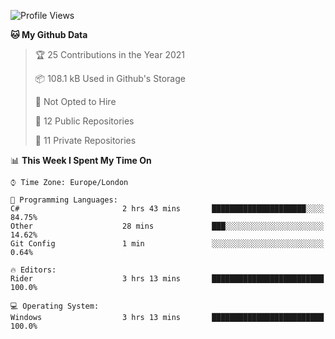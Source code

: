 <!--START_SECTION:waka-->
![Profile Views](http://img.shields.io/badge/Profile%20Views-0-blue)

**🐱 My Github Data** 

> 🏆 25 Contributions in the Year 2021
 > 
> 📦 108.1 kB Used in Github's Storage 
 > 
> 🚫 Not Opted to Hire
 > 
> 📜 12 Public Repositories 
 > 
> 🔑 11 Private Repositories  
 > 
📊 **This Week I Spent My Time On** 

```text
⌚︎ Time Zone: Europe/London

💬 Programming Languages: 
C#                       2 hrs 43 mins       █████████████████████░░░░   84.75% 
Other                    28 mins             ███░░░░░░░░░░░░░░░░░░░░░░   14.62% 
Git Config               1 min               ░░░░░░░░░░░░░░░░░░░░░░░░░   0.64%

🔥 Editors: 
Rider                    3 hrs 13 mins       █████████████████████████   100.0%

💻 Operating System: 
Windows                  3 hrs 13 mins       █████████████████████████   100.0%

```


<!--END_SECTION:waka-->